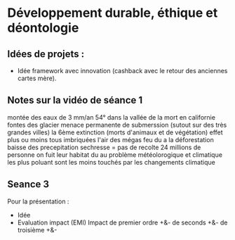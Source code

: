 # Développement durable, éthique et déontologie

## Idées de projets : 

- Idée framework avec innovation (cashback avec le retour des anciennes cartes mère).

## Notes sur la vidéo de séance 1

montée des eaux de 3 mm/an
54° dans la vallée de la mort en californie
fontes des glacier
menace permanente de submerssion (sutout sur des très grandes villes)
la 6ème extinction (morts d'animaux et de végétation)
effet plus ou moins tous imbriquées
l'air des mégas feu du a la déforestation
baisse des precepitation
sechresse = pas de recolte
24 millions de personne on fuit leur habitat du au problème météolorogique et climatique
les plus poluant sont les moins touchés par les changements climatique

## Seance 3

Pour la présentation :
- Idée
- Evaluation impact (EMI)
    Impact de premier ordre +&-
    de seconds +&-
    de troisième +&-
    